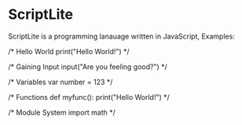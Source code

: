 # ScriptLite

ScriptLite is a programming lanauage written in JavaScript, Examples:

/* Hello World
print("Hello World!")
*/

/* Gaining Input
input("Are you feeling good?")
*/

/* Variables
var number = 123
*/

/* Functions
def myfunc():
  print("Hello World!")
*/

/* Module System
import math
*/
